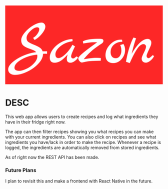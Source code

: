 ![SazonApp Logo](./Logo.png)
# DESC
This web app allows users to create recipes and log what ingredients they have in their fridge right now. 

The app can then filter recipes showing you what recipes you can make with your current ingredients. You can also click on recipes and see what ingredients you have/lack in order to make the recipe.
Whenever a recipe is logged, the ingredients are automatically removed from stored ingredients.

As of right now the REST API has been made.
### Future Plans
I plan to revisit this and make a frontend with React Native in the future.
